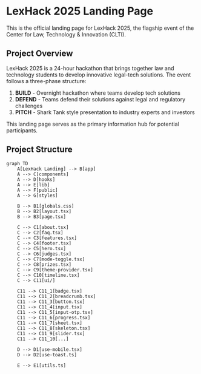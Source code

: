 # LexHack 2025 Landing Page

This is the official landing page for LexHack 2025, the flagship event of the Center for Law, Technology & Innovation (CLTI).

## Project Overview

LexHack 2025 is a 24-hour hackathon that brings together law and technology students to develop innovative legal-tech solutions. The event follows a three-phase structure:

1. **BUILD** - Overnight hackathon where teams develop tech solutions
2. **DEFEND** - Teams defend their solutions against legal and regulatory challenges
3. **PITCH** - Shark Tank style presentation to industry experts and investors

This landing page serves as the primary information hub for potential participants.

## Project Structure

```mermaid
graph TD
    A[LexHack Landing] --> B[app]
    A --> C[components]
    A --> D[hooks]
    A --> E[lib]
    A --> F[public]
    A --> G[styles]
    
    B --> B1[globals.css]
    B --> B2[layout.tsx]
    B --> B3[page.tsx]
    
    C --> C1[about.tsx]
    C --> C2[faq.tsx]
    C --> C3[features.tsx]
    C --> C4[footer.tsx]
    C --> C5[hero.tsx]
    C --> C6[judges.tsx]
    C --> C7[mode-toggle.tsx]
    C --> C8[prizes.tsx]
    C --> C9[theme-provider.tsx]
    C --> C10[timeline.tsx]
    C --> C11[ui/]
    
    C11 --> C11_1[badge.tsx]
    C11 --> C11_2[breadcrumb.tsx]
    C11 --> C11_3[button.tsx]
    C11 --> C11_4[input.tsx]
    C11 --> C11_5[input-otp.tsx]
    C11 --> C11_6[progress.tsx]
    C11 --> C11_7[sheet.tsx]
    C11 --> C11_8[skeleton.tsx]
    C11 --> C11_9[slider.tsx]
    C11 --> C11_10[...]
    
    D --> D1[use-mobile.tsx]
    D --> D2[use-toast.ts]
    
    E --> E1[utils.ts]